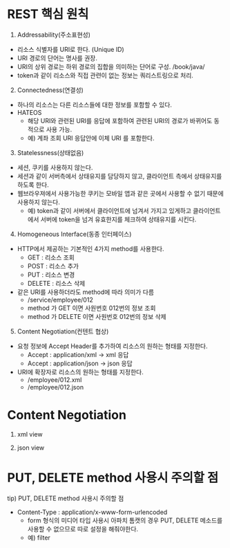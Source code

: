 # REST 핵심 원칙

1. Addressability(주소표현성)
* 리소스 식별자를 URI로 한다. (Unique ID)
* URI 경로의 단어는 명사를 권장.
* URI의 상위 경로는 하위 경로의 집합을 의미하는 단어로 구성. /book/java/
* token과 같이 리소스와 직접 관련이 없는 정보는 쿼리스트링으로 처리.

2. Connectedness(연결성)
* 하나의 리소스는 다른 리소스들에 대한 정보를 포함할 수 있다.
* HATEOS
  - 해당 URI와 관련된 URI를 응답에 포함하여 관련된 URI의 경로가 바뀌어도 동적으로 사용 가능.
  - 예) 계좌 조회 URI 응답안에 이체 URI 를 포함한다.

3. Statelessness(상태없음)
* 세션, 쿠키를 사용하지 않는다.
* 세션과 같이 서버측에서 상태유지를 담당하지 않고, 클라이언트 측에서 상태유지를 하도록 한다.
* 웹브라우져에서 사용가능한 쿠키는 모바일 앱과 같은 곳에서 사용할 수 없기 때문에 사용하지 않는다.
  - 예) token과 같이 서버에서 클라이언트에 넘겨서 가지고 있게하고 클라이언트에서 서버에 token을 넘겨 유효한지를 체크하여 상태유지를 시킨다.

4. Homogeneous Interface(동종 인터페이스)
* HTTP에서 제공하는 기본적인 4가지 method를 사용한다.
  - GET 	  : 리소스 조회
  - POST 	  : 리소스 추가
  - PUT 	  : 리소스 변경
  - DELETE  : 리소스 삭제
* 같은 URI를 사용하더라도 method에 따라 의미가 다름
  - /service/employee/012 
  - method 가 GET 이면 사원번호 012번의 정보 조회
  - method 가 DELETE 이면 사원번호 012번의 정보 삭제

5. Content Negotiation(컨텐트 협상)
* 요청 정보에 Accept Header를 추가하여 리소스의 원하는 형태를 지정한다.
  - Accept : application/xml -> xml 응답
  - Accept : application/json -> json 응답
* URI에 확장자로 리소스의 원하는 형태를 지정한다.
  - /employee/012.xml
  - /employee/012.json

# Content Negotiation

1. xml view
<!-- 여기에 지정된 녀석만 보인다 -->
<property name="modelKey" value="data"></property>

2. json view
<!-- 여기에 지정된 녀석만 보인다 -->
<property name="modelKey" value="data"></property>
		
<!-- 필요없는 껍데기 제외 -->
<property name="extractValueFromSingleKeyModel" value="true"></property>

# PUT, DELETE method 사용시 주의할 점

tip) PUT, DELETE method 사용시 주의할 점
* Content-Type : application/x-www-form-urlencoded 
  - form 형식의 미디어 타입 사용시 아파치 톰캣의 경우 PUT, DELETE 메소드를 사용할 수 없으므로 따로 설정을 해줘야한다. 
  - 예) filter
